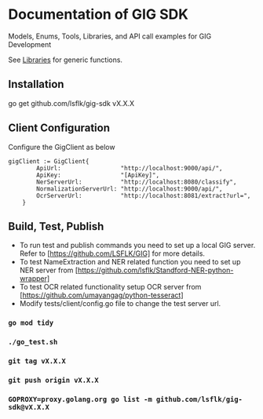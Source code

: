 # Documentation of GIG SDK
Models, Enums, Tools, Libraries, and API call examples for GIG Development

See [Libraries](libraries/README.md) for generic functions.

## Installation

go get github.com/lsflk/gig-sdk vX.X.X

## Client Configuration
Configure the GigClient as below

    gigClient := GigClient{
    		ApiUrl:                 "http://localhost:9000/api/",
    		ApiKey:                 "[ApiKey]",
    		NerServerUrl:           "http://localhost:8080/classify",
    		NormalizationServerUrl: "http://localhost:9000/api/",
    		OcrServerUrl:           "http://localhost:8081/extract?url=",
    	}

## Build, Test, Publish

* To run test and publish commands you need to set up a local GIG server.
Refer to [https://github.com/LSFLK/GIG] for more details.
* To test NameExtraction and NER related function you need to set up NER server from [https://github.com/lsflk/Standford-NER-python-wrapper]
* To test OCR related functionality setup OCR server from [https://github.com/umayangag/python-tesseract]
* Modify tests/client/config.go file to change the test server url.

### `go mod tidy`
### `./go_test.sh`
### `git tag vX.X.X`
### `git push origin vX.X.X`
### `GOPROXY=proxy.golang.org go list -m github.com/lsflk/gig-sdk@vX.X.X`
